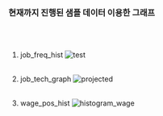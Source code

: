 ### 현재까지 진행된 샘플 데이터 이용한 그래프

</br></br>
1. job_freq_hist
![test](https://github.com/2-de-1-1-1/visualization/assets/49023751/e95cbde2-3e8f-4f63-a9ff-c8b4fcd4946e)
</br></br>

3. job_tech_graph
![projected](https://github.com/2-de-1-1-1/visualization/assets/49023751/6f0564ce-3aa5-40d7-8a9b-372902c400af)
</br></br>

4. wage_pos_hist
![histogram_wage](https://github.com/2-de-1-1-1/visualization/assets/49023751/d586daa8-853c-4423-b98b-61cb3168edc9)
